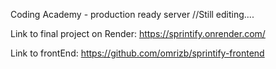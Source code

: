 Coding Academy - production ready server
//Still editing....

Link to final project on Render:
https://sprintify.onrender.com/

Link to frontEnd: 
https://github.com/omrizb/sprintify-frontend
